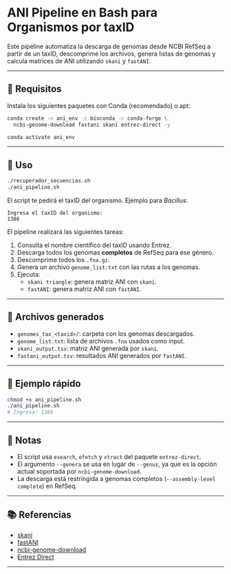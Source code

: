 # ANI Pipeline en Bash para Organismos por taxID

Este pipeline automatiza la descarga de genomas desde NCBI RefSeq a partir de un taxID, descomprime los archivos, genera listas de genomas y calcula matrices de ANI utilizando `skani` y `fastANI`.

---

## 🧰 Requisitos

Instala los siguientes paquetes con Conda (recomendado) o apt:

```bash
conda create -n ani_env -c bioconda -c conda-forge \
  ncbi-genome-download fastani skani entrez-direct -y

conda activate ani_env
```

---

## 🚀 Uso

```bash
./recuperador_secuencias.sh
./ani_pipeline.sh
```

El script te pedirá el taxID del organismo. Ejemplo para *Bacillus*:

```
Ingresa el taxID del organismo:
1386
```

El pipeline realizará las siguientes tareas:

1. Consulta el nombre científico del taxID usando Entrez.
2. Descarga todos los genomas **completos** de RefSeq para ese género.
3. Descomprime todos los `.fna.gz`.
4. Genera un archivo `genome_list.txt` con las rutas a los genomas.
5. Ejecuta:
   - `skani triangle`: genera matriz ANI con `skani`.
   - `fastANI`: genera matriz ANI con `fastANI`.

---

## 📂 Archivos generados

- `genomes_tax_<taxid>/`: carpeta con los genomas descargados.
- `genome_list.txt`: lista de archivos `.fna` usados como input.
- `skani_output.tsv`: matriz ANI generada por `skani`.
- `fastani_output.tsv`: resultados ANI generados por `fastANI`.

---

## 🧪 Ejemplo rápido

```bash
chmod +x ani_pipeline.sh
./ani_pipeline.sh
# Ingresa: 1386
```

---

## 📝 Notas

- El script usa `esearch`, `efetch` y `xtract` del paquete `entrez-direct`.
- El argumento `--genera` se usa en lugar de `--genus`, ya que es la opción actual soportada por `ncbi-genome-download`.
- La descarga está restringida a genomas completos (`--assembly-level complete`) en RefSeq.

---

## 📚 Referencias

- [skani](https://github.com/bluenote-1577/skani)
- [fastANI](https://github.com/ParBLiSS/FastANI)
- [ncbi-genome-download](https://github.com/kblin/ncbi-genome-download)
- [Entrez Direct](https://www.ncbi.nlm.nih.gov/books/NBK179288/)

---
